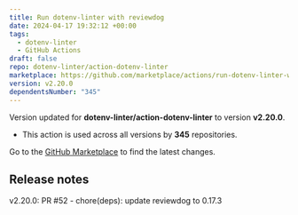 ```yaml
---
title: Run dotenv-linter with reviewdog
date: 2024-04-17 19:32:12 +00:00
tags:
  - dotenv-linter
  - GitHub Actions
draft: false
repo: dotenv-linter/action-dotenv-linter
marketplace: https://github.com/marketplace/actions/run-dotenv-linter-with-reviewdog
version: v2.20.0
dependentsNumber: "345"
---
```



Version updated for **dotenv-linter/action-dotenv-linter** to version **v2.20.0**.
- This action is used across all versions by **345** repositories.

Go to the [GitHub Marketplace](https://github.com/marketplace/actions/run-dotenv-linter-with-reviewdog) to find the latest changes.

## Release notes

v2.20.0: PR #52 - chore(deps): update reviewdog to 0.17.3
